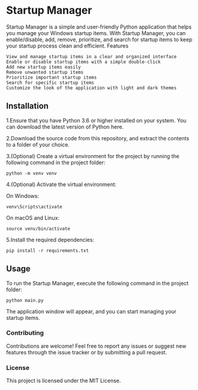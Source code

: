 # Startup Manager

Startup Manager is a simple and user-friendly Python application that helps you manage your Windows startup items. With Startup Manager, you can enable/disable, add, remove, prioritize, and search for startup items to keep your startup process clean and efficient.
Features

    View and manage startup items in a clear and organized interface
    Enable or disable startup items with a simple double-click
    Add new startup items easily
    Remove unwanted startup items
    Prioritize important startup items
    Search for specific startup items
    Customize the look of the application with light and dark themes

## Installation

1.Ensure that you have Python 3.6 or higher installed on your system. You can download the latest version of Python here.

2.Download the source code from this repository, and extract the contents to a folder of your choice.

3.(Optional) Create a virtual environment for the project by running the following command in the project folder:

    python -m venv venv

4.(Optional) Activate the virtual environment:


On Windows:

    venv\Scripts\activate
    
On macOS and Linux:

    source venv/bin/activate
    
5.Install the required dependencies:


    pip install -r requirements.txt
    
## Usage

To run the Startup Manager, execute the following command in the project folder:

    python main.py

The application window will appear, and you can start managing your startup items.

### Contributing

Contributions are welcome! Feel free to report any issues or suggest new features through the issue tracker or by submitting a pull request.

### License

This project is licensed under the MIT License.
